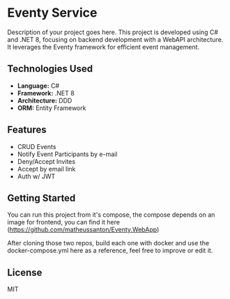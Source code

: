 # Eventy Service

Description of your project goes here. This project is developed using C# and .NET 8, focusing on backend development with a WebAPI architecture. It leverages the Eventy framework for efficient event management.

## Technologies Used
- **Language:** C#
- **Framework:** .NET 8
- **Architecture:** DDD
- **ORM:** Entity Framework

## Features
- CRUD Events
- Notify Event Participants by e-mail
- Deny/Accept Invites
- Accept by email link
- Auth w/ JWT

## Getting Started
You can run this project from it's compose, the compose depends on an image for frontend, you can find it here (https://github.com/matheussanton/Eventy.WebApp)

After cloning those two repos, build each one with docker and use the docker-compose.yml here as a reference, feel free to improve or edit it.

## License
MIT
